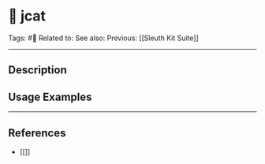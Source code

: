 # 💢 jcat
Tags: #💢
Related to: 
See also: 
Previous: [[Sleuth Kit Suite]]

---
## Description


## Usage Examples


---
## References
- [[]]